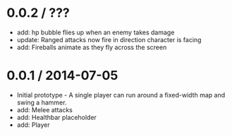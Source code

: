 0.0.2 / ???
==================

  * add: hp bubble flies up when an enemy takes damage
  * update: Ranged attacks now fire in direction character is facing
  * add: Fireballs animate as they fly across the screen


0.0.1 / 2014-07-05
==================

  * Initial prototype - A single player can run around a fixed-width map and swing a hammer.
  * add: Melee attacks
  * add: Healthbar placeholder
  * add: Player